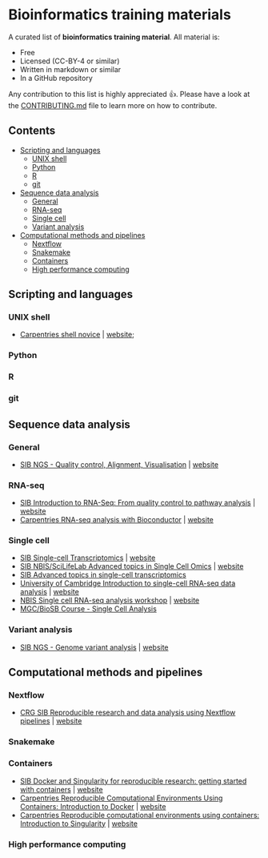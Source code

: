 # Bioinformatics training materials

A curated list of **bioinformatics training material**. All material is:

- Free
- Licensed (CC-BY-4 or similar) 
- Written in markdown or similar
- In a GitHub repository
 
Any contribution to this list is highly appreciated :+1:. Please have a look at the [CONTRIBUTING.md](CONTRIBUTING.md) file to learn more on how to contribute. 

## Contents

- [Scripting and languages](#scripting-and-languages)
  - [UNIX shell](#unix-shell)
  - [Python](#python)
  - [R](#R)
  - [git](#git)
- [Sequence data analysis](#sequence-data-analysis)
  - [General](#general)  
  - [RNA-seq](#rna-seq)
  - [Single cell](#single-cell)
  - [Variant analysis](#variant-analysis)
- [Computational methods and pipelines](#computational-methods-and-pipelines)
  - [Nextflow](#nextflow)
  - [Snakemake](#snakemake)
  - [Containers](#containers)
  - [High performance computing](#high-performance-computing)

## Scripting and languages

### UNIX shell

- [Carpentries shell novice]([https://github.com/swcarpentry/shell-novice) | [website](https://swcarpentry.github.io/shell-novice/); 

### Python

### R

### git

## Sequence data analysis

### General

- [SIB NGS - Quality control, Alignment, Visualisation](https://github.com/sib-swiss/NGS-introduction-training) | [website](https://sib-swiss.github.io/NGS-introduction-training/)

### RNA-seq

- [SIB Introduction to RNA-Seq: From quality control to pathway analysis](https://github.com/sib-swiss/RNAseq-introduction-training) | [website](https://sib-swiss.github.io/RNAseq-introduction-training/)
- [Carpentries RNA-seq analysis with Bioconductor](https://github.com/carpentries-incubator/bioc-rnaseq) | [website](https://carpentries-incubator.github.io/bioc-rnaseq/)

### Single cell

- [SIB Single-cell Transcriptomics](https://github.com/sib-swiss/single-cell-training/) | [website](https://sib-swiss.github.io/single-cell-training/latest/)
- [SIB NBIS/SciLifeLab Advanced topics in Single Cell Omics](https://github.com/NBISweden/single-cell_sib_scilifelab_2021) | [website](https://nbisweden.github.io/single-cell_sib_scilifelab_2021/)
- [SIB Advanced topics in single-cell transcriptomics](https://github.com/fmicompbio/adv_scrnaseq_2020)
- [University of Cambridge Introduction to single-cell RNA-seq data analysis](https://github.com/bioinformatics-core-shared-training/UnivCambridge_ScRnaSeq_Nov2021/) | [website](https://bioinformatics-core-shared-training.github.io/UnivCambridge_ScRnaSeq_Nov2021/)
- [NBIS Single cell RNA-seq analysis workshop](https://github.com/nbisweden/workshop-scRNAseq) | [website](https://nbisweden.github.io/workshop-scRNAseq/)
- [MGC/BioSB Course - Single Cell Analysis](https://github.com/LeidenCBC/MGC-BioSB-SingleCellAnalysis2021)

### Variant analysis

- [SIB NGS - Genome variant analysis](https://github.com/sib-swiss/NGS-variants-training/) | [website](https://sib-swiss.github.io/NGS-variants-training/)

## Computational methods and pipelines

### Nextflow

- [CRG SIB Reproducible research and data analysis using Nextflow pipelines](https://github.com/biocorecrg/SIB_course_nextflow_Nov_2021) | [website](https://biocorecrg.github.io/SIB_course_nextflow_Nov_2021/docs/)

### Snakemake

### Containers

- [SIB Docker and Singularity for reproducible research: getting started with containers](https://github.com/sib-swiss/containers-introduction-training) | [website](https://sib-swiss.github.io/containers-introduction-training/latest/)
- [Carpentries Reproducible Computational Environments Using Containers: Introduction to Docker](https://github.com/carpentries-incubator/docker-introduction) | [website](https://carpentries-incubator.github.io/docker-introduction/)
- [Carpentries Reproducible computational environments using containers: Introduction to Singularity](https://github.com/carpentries-incubator/singularity-introduction) | [website](https://carpentries-incubator.github.io/singularity-introduction/)

### High performance computing

